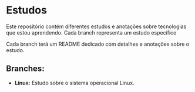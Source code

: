 # Estudos

Este repositório contém diferentes estudos e anotações sobre tecnologias que estou aprendendo. Cada branch representa um estudo específico 

Cada branch terá um README dedicado com detalhes e anotações sobre o estudo.

## Branches: 

- **Linux:** Estudo sobre o sistema operacional Linux.

